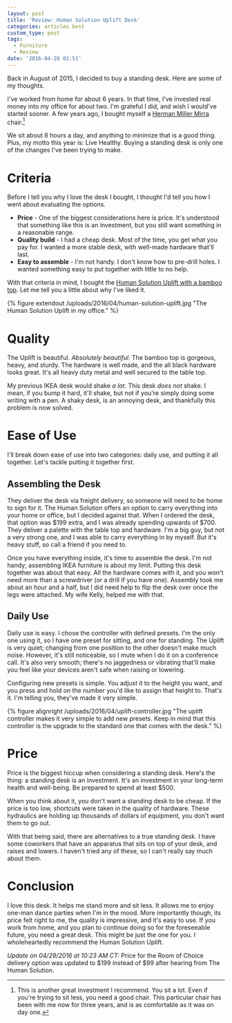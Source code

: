 ```yaml
---
layout: post
title: 'Review: Human Solution Uplift Desk'
categories: articles best
custom_type: post
tags:
  - Furniture
  - Review
date: '2016-04-28 01:51'
---
```


Back in August of 2015, I decided to buy a standing desk. Here are some of my thoughts.

I've worked from home for about 6 years. In that time, I've invested real money into my office for about two. I'm grateful I did, and wish I would've started sooner. A few years ago, I bought myself a [Herman Miller Mirra](http://www.hermanmiller.com/products/seating/performance-work-chairs/mirra-2-chairs.html) chair.[^1]

[^1]: This is another great investment I recommend. You sit a lot. Even if you're trying to sit less, you need a good chair. This particular chair has been with me now for three years, and is as comfortable as it was on day one.

We sit about 8 hours a day, and anything to minimize that is a good thing. Plus, my motto this year is: Live Healthy. Buying a standing desk is only one of the changes I've been trying to make.

# Criteria

Before I tell you why I love the desk I bought, I thought I'd tell you how I went about evaluating the options.

- **Price** - One of the biggest considerations here is price. It's understood that something like this is an investment, but you still want something in a reasonable range.
- **Quality build** - I had a cheap desk. Most of the time, you get what you pay for. I wanted a more stable desk, with well-made hardware that'll last.
- **Easy to assemble** - I'm not handy. I don't know how to pre-drill holes. I wanted something easy to put together with little to no help.

With that criteria in mind, I bought the [Human Solution Uplift with a bamboo top](http://www.thehumansolution.com/stand-up-desk-with-bamboo-top.html). Let me tell you a little about why I've liked it.

{% figure extendout /uploads/2016/04/human-solution-uplift.jpg "The Human Solution Uplift in my office." %}

# Quality

The Uplift is beautiful. _Absolutely beautiful_. The bamboo top is gorgeous, heavy, and sturdy. The hardware is well made, and the all black hardware looks great. It's all heavy duty metal and well secured to the table top.

My previous IKEA desk would shake _a lot_. This desk _does not_ shake. I mean, if you bump it hard, it'll shake, but not if you're simply doing some writing with a pen. A shaky desk, is an annoying desk, and thankfully this problem is now solved.

# Ease of Use

I'll break down ease of use into two categories: daily use, and putting it all together. Let's tackle putting it together first.

## Assembling the Desk

They deliver the desk via freight delivery, so someone will need to be home to sign for it. The Human Solution offers an option to carry everything into your home or office, but I decided against that. When I ordered the desk, that option was $199 extra, and I was already spending upwards of $700\. They deliver a palette with the table top and hardware. I'm a big guy, but not a very strong one, and I was able to carry everything in by myself. But it's heavy stuff, so call a friend if you need to.

Once you have everything inside, it's time to assemble the desk. I'm not handy; assembling IKEA furniture is about my limit. Putting this desk together was about that easy. All the hardware comes with it, and you won't need more than a screwdriver (or a drill if you have one). Assembly took me about an hour and a half, but I did need help to flip the desk over once the legs were attached. My wife Kelly, helped me with that.

## Daily Use

Daily use is easy. I chose the controller with defined presets. I'm the only one using it, so I have one preset for sitting, and one for standing. The Uplift is very quiet; changing from one position to the other doesn't make much noise. However, it's still noticeable, so I mute when I do it on a conference call. It's also very smooth; there's no jaggedness or vibrating that'll make you feel like your devices aren't safe when raising or lowering.

Configuring new presets is simple. You adjust it to the height you want, and you press and hold on the number you'd like to assign that height to. That's it. I'm telling you, they've made it very simple.

{% figure alignright /uploads/2016/04/uplift-controller.jpg "The uplift controller makes it very simple to add new presets. Keep in mind that this controller is the upgrade to the standard one that comes with the desk." %}

# Price

Price is the biggest hiccup when considering a standing desk. Here's the thing: a standing desk is an investment. It's an investment in your long-term health and well-being. Be prepared to spend at least $500.

When you think about it, you don't want a standing desk to be cheap. If the price is too low, shortcuts were taken in the quality of hardware. These hydraulics are holding up thousands of dollars of equipment, you don't want them to go out.

With that being said, there are alternatives to a true standing desk. I have some coworkers that have an apparatus that sits on top of your desk, and raises and lowers. I haven't tried any of these, so I can't really say much about them.

# Conclusion

I love this desk. It helps me stand more and sit less. It allows me to enjoy one-man dance parties when I'm in the mood. More importantly though, its price felt right to me, the quality is impressive, and it's easy to use. If you work from home, and you plan to continue doing so for the foreseeable future, you need a great desk. This might be just the one for you. I wholeheartedly recommend the Human Solution Uplift.

_Update on 04/29/2016 at 10:23 AM CT:_ Price for the Room of Choice delivery option was updated to $199 instead of $99 after hearing from The Human Solution.
